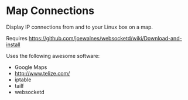 # Map Connections

Display IP connections from and to your Linux box on a map.

Requires https://github.com/joewalnes/websocketd/wiki/Download-and-install

Uses the following awesome software:

* Google Maps
* http://www.telize.com/
* iptable
* tailf
* websocketd
